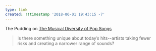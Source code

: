 ```yaml
---
type: link
created: !!timestamp '2018-06-01 19:43:15 -7'
---
```

The Pudding on [The Musical Diversity of Pop Songs](https://pudding.cool/2018/05/similarity/)

> Is there something unique about today’s hits--artists taking fewer risks and creating a narrower range of sounds?
